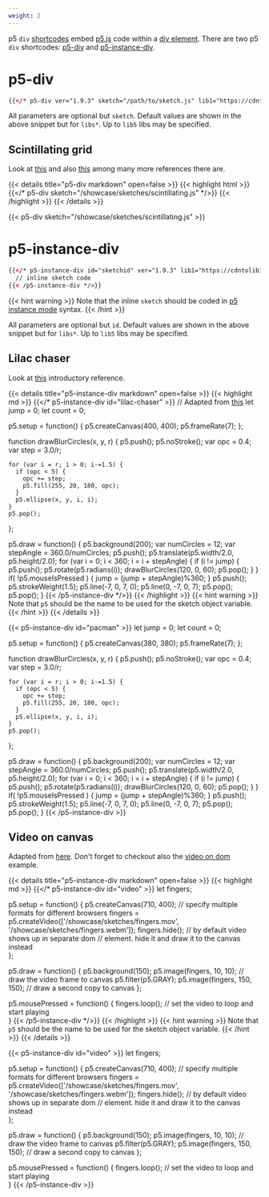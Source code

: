 ```yaml
---
weight: 2
---
```


p5 `div` [shortcodes](https://gohugo.io/content-management/shortcodes/) embed [p5.js](https://p5js.org/) code within a [div element](https://developer.mozilla.org/en-US/docs/Web/HTML/Element/div). There are two p5 `div` shortcodes: [p5-div](#p5-div) and [p5-instance-div](#p5-instance-div).

# p5-div

```html
{{</* p5-div ver="1.9.3" sketch="/path/to/sketch.js" lib1="https://cdntolib1/lib1.js" */>}}
```

All parameters are optional but `sketch`. Default values are shown in the above snippet but for `libs*`. Up to `lib5` libs may be specified.

## Scintillating grid

Look at [this](https://mathworld.wolfram.com/ScintillatingGridIllusion.html) and also [this](https://www.illusionsindex.org/i/scintillating-grid) among many more references there are.

{{< details title="p5-div markdown" open=false >}}
{{< highlight html >}}
{{</* p5-div sketch="/showcase/sketches/scintillating.js" */>}}
{{< /highlight >}}
{{< /details >}}

{{< p5-div sketch="/showcase/sketches/scintillating.js" >}}

# p5-instance-div

```html
{{</* p5-instance-div id="sketchid" ver="1.9.3" lib1="https://cdntolib1/lib1.js" >}}
  // inline sketch code
{{< /p5-instance-div */>}}
```

{{< hint warning >}}
Note that the inline `sketch` should be coded in [p5 instance mode](https://github.com/processing/p5.js/wiki/Global-and-instance-mode) syntax.
{{< /hint >}}

All parameters are optional but `id`. Default values are shown in the above snippet but for `libs*`. Up to `lib5` libs may be specified.

## Lilac chaser

Look at [this](https://en.wikipedia.org/wiki/Lilac_chaser) introductory reference.

{{< details title="p5-instance-div markdown" open=false >}}
{{< highlight md >}}
{{</* p5-instance-div id="lilac-chaser" >}}
  // Adapted from [this](https://github.com/VisualComputing/Cognitive/blob/gh-pages/sketches/lilacChaser.js)
  let jump = 0;
  let count = 0;

  p5.setup = function() {
    p5.createCanvas(400, 400);
    p5.frameRate(7);
  };

  function drawBlurCircles(x, y, r) {
    p5.push();
    p5.noStroke();
    var opc = 0.4;
    var step = 3.0/r;

    for (var i = r; i > 0; i-=1.5) {
      if (opc < 5) {
        opc += step;
        p5.fill(255, 20, 180, opc);
      }
      p5.ellipse(x, y, i, i);
    }
    p5.pop();
  };

  p5.draw = function() {
    p5.background(200);
    var numCircles = 12;
    var stepAngle = 360.0/numCircles;
    p5.push();
    p5.translate(p5.width/2.0, p5.height/2.0);
    for (var i = 0; i < 360; i = i + stepAngle) {
      if (i != jump) {
        p5.push();
        p5.rotate(p5.radians(i));
        drawBlurCircles(120, 0, 60);
        p5.pop();
      }
    }
    if( !p5.mouseIsPressed ) {
      jump = (jump + stepAngle)%360;
    }
    p5.push();
    p5.strokeWeight(1.5);
    p5.line(-7, 0, 7, 0);
    p5.line(0, -7, 0, 7);
    p5.pop();
    p5.pop();
  }
{{< /p5-instance-div */>}}
{{< /highlight >}}
{{< hint warning >}}
Note that `p5` should be the name to be used for the sketch object variable.
{{< /hint >}}
{{< /details >}}

{{< p5-instance-div id="pacman" >}}
  let jump = 0;
  let count = 0;

  p5.setup = function() {
    p5.createCanvas(380, 380);
    p5.frameRate(7);
  };

  function drawBlurCircles(x, y, r) {
    p5.push();
    p5.noStroke();
    var opc = 0.4;
    var step = 3.0/r;

    for (var i = r; i > 0; i-=1.5) {
      if (opc < 5) {
        opc += step;
        p5.fill(255, 20, 180, opc);
      }
      p5.ellipse(x, y, i, i);
    }
    p5.pop();
  };

  p5.draw = function() {
    p5.background(200);
    var numCircles = 12;
    var stepAngle = 360.0/numCircles;
    p5.push();
    p5.translate(p5.width/2.0, p5.height/2.0);
    for (var i = 0; i < 360; i = i + stepAngle) {
      if (i != jump) {
        p5.push();
        p5.rotate(p5.radians(i));
        drawBlurCircles(120, 0, 60);
        p5.pop();
      }
    }
    if( !p5.mouseIsPressed ) {
      jump = (jump + stepAngle)%360;
    }
    p5.push();
    p5.strokeWeight(1.5);
    p5.line(-7, 0, 7, 0);
    p5.line(0, -7, 0, 7);
    p5.pop();
    p5.pop();
  }
{{< /p5-instance-div >}}

## Video on canvas

Adapted from [here](https://p5js.org/examples/dom-video-canvas.html). Don't forget to checkout also the [video on dom](https://p5js.org/examples/dom-video.html) example.

{{< details title="p5-instance-div markdown" open=false >}}
{{< highlight md >}}
{{</* p5-instance-div id="video" >}}
  let fingers;

  p5.setup = function() {
    p5.createCanvas(710, 400);
    // specify multiple formats for different browsers
    fingers = p5.createVideo(['/showcase/sketches/fingers.mov', '/showcase/sketches/fingers.webm']);
    fingers.hide(); // by default video shows up in separate dom
                    // element. hide it and draw it to the canvas instead    
  };

  p5.draw = function() {
    p5.background(150);
    p5.image(fingers, 10, 10); // draw the video frame to canvas
    p5.filter(p5.GRAY);
    p5.image(fingers, 150, 150); // draw a second copy to canvas
  };

  p5.mousePressed = function() {
    fingers.loop(); // set the video to loop and start playing  
  }
{{< /p5-instance-div */>}}
{{< /highlight >}}
{{< hint warning >}}
Note that `p5` should be the name to be used for the sketch object variable.
{{< /hint >}}
{{< /details >}}

{{< p5-instance-div id="video" >}}
  let fingers;

  p5.setup = function() {
    p5.createCanvas(710, 400);
    // specify multiple formats for different browsers
    fingers = p5.createVideo(['/showcase/sketches/fingers.mov', '/showcase/sketches/fingers.webm']);
    fingers.hide(); // by default video shows up in separate dom
                    // element. hide it and draw it to the canvas instead    
  };

  p5.draw = function() {
    p5.background(150);
    p5.image(fingers, 10, 10); // draw the video frame to canvas
    p5.filter(p5.GRAY);
    p5.image(fingers, 150, 150); // draw a second copy to canvas
  };

  p5.mousePressed = function() {
    fingers.loop(); // set the video to loop and start playing  
  }
{{< /p5-instance-div >}}